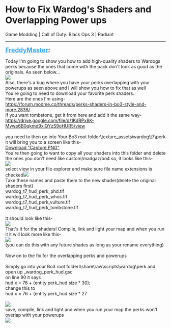 # How to Fix Wardog's Shaders and Overlapping Power ups
Game Modding | Call of Duty: Black Ops 3 | Radiant

---
<strong style="font-size: 1.4em;"><span style="text-decoration: underline;text-decoration-color: #34a7f9;"><span style="color:#34a7f9;">FreddyMaster</span></span>:</strong>

<p>Today I&#39;m going to show you how to add high-quality shaders to Wardogs perks because the ones that come with the pack don&#39;t look as good as the originals. As seen below...<br /><img style="max-width: 500px;" src="{{ '/wiki/threads/assets/a.356.png' | relative_url }}"><br />Also, there&#39;s a bug where you have your perks overlapping with your powerups as seen above and I will show you how to fix that as well<br />You&#39;re going to need to download your favorite perk shaders. <br />Here are the ones I&#39;m using-<br /><a href="https://forum.modme.co/threads/perks-shaders-in-bo3-style-and-more.2836/">https://forum.modme.co/threads/perks-shaders-in-bo3-style-and-more.2836/</a><br />If you want tombstone, get it from here and add it the same way-<br /><a href="https://drive.google.com/file/d/1KdRPx8K-Mvwe6B0qkmd9xiQYzS9oHUR5/view">https://drive.google.com/file/d/1KdRPx8K-Mvwe6B0qkmd9xiQYzS9oHUR5/view</a><br /><br />you need to then go into Your Bo3 root folder\texture_assets\wardog\t7\perk<br />it will bring you to a screen like this-<br /><a href="{{ '/wiki/threads/assets/a.357.PNG' | relative_url }}">Download "Capture.PNG"</a><br />You&#39;re then going to want to copy all your shaders into this folder and delete the ones you don&#39;t need like custom/madgaz/bo4 so, it looks like this-<br /><img style="max-width: 500px;" src="{{ '/wiki/threads/assets/a.358.png' | relative_url }}"><br />select view in your file explorer and make sure file name extensions is checked<img style="max-width: 500px;" src="{{ '/wiki/threads/assets/a.359.png' | relative_url }}"><br />Take these names and paste them to the new shader(delete the original shaders first)<br />wardog_t7_hud_perk_phd.tif<br />wardog_t7_hud_perk_whos.tif<br />wardog_t7_hud_perk_vulture.tif<br />wardog_t7_hud_perk_tombstone.tif<br /><br />It should look like this-<br /><img style="max-width: 500px;" src="{{ '/wiki/threads/assets/a.360.png' | relative_url }}"><br />That&#39;s it for the shaders!  Compile, link and light your map and when you run it it will look more like this-<br /><img style="max-width: 500px;" src="{{ '/wiki/threads/assets/a.361.png' | relative_url }}"><br />(you can do this with any future shades as long as your rename everything)<br /><br />Now on to the fix for the overlapping perks and powerups<br /><br />Simply go into your Bo3 root folderI\share\raw\scripts\wardog\perk and open up _wardog_perk_hud.gsc<br />on line 90 it says<br />hud.x = 76 + (entity.perk_hud.size * 30);<br />change this to <br />hud.x = 76 + (entity.perk_hud.size * 27<br /><br /><img style="max-width: 500px;" src="{{ '/wiki/threads/assets/a.362.png' | relative_url }}"><br />save, compile, link and light and when you run your map the perks won&#39;t overlap with your powerups<br /><img style="max-width: 500px;" src="{{ '/wiki/threads/assets/a.363.png' | relative_url }}"></p>
